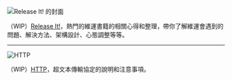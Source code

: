 ![Release It! 的封面](https://i.imgur.com/CToGhtB.jpg)

（WIP）[Release It!](feedback/release-it.md)，熱門的維運書籍的相關心得和整理，帶你了解維運會遇到的問題、解決方法、架構設計、心態調整等等。

---

![HTTP](https://i.imgur.com/LoH4gTS.png)

（WIP）[HTTP](essay/web/http.md)，超文本傳輸協定的說明和注意事項。
